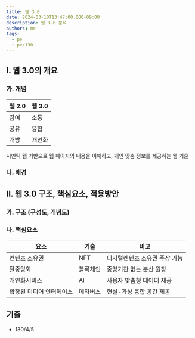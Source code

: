 ```yaml
---
title: 웹 3.0
date: 2024-03-10T13:47:00.000+09:00
description: 웹 3.0 분석
authors: me
tags:
  - pe
  - pe/130
---
```


## I. 웹 3.0의 개요

### 가. 개념

| 웹 2.0 | 웹 3.0 |
| ------ | ------ |
| 참여   | 소통   |
| 공유   | 융합   |
| 개방   | 개인화 |

시멘틱 웹 기반으로 웹 페이지의 내용을 이해하고, 개인 맞춤 정보를 제공하는 웹 기술

### 나. 배경

## II. 웹 3.0 구조, 핵심요소, 적용방안

### 가. 구조 (구성도, 개념도)

### 나. 핵심요소

| 요소                     | 기술     | 비고                          |
| ------------------------ | -------- | ----------------------------- |
| 컨텐츠 소유권            | NFT      | 디지털켄텐츠 소유권 주장 가능 |
| 탈중앙화                 | 블록체인 | 중앙기관 없는 분산 원장       |
| 개인화서비스             | AI       | 사용자 맞춤형 데이터 제공     |
| 확장된 미디어 인터페이스 | 메타버스 | 현실-가상 융합 공간 제공      |

## 기출

- 130/4/5
